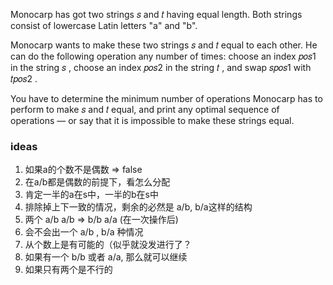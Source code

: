 Monocarp has got two strings 𝑠
 and 𝑡
 having equal length. Both strings consist of lowercase Latin letters "a" and "b".

Monocarp wants to make these two strings 𝑠
 and 𝑡
 equal to each other. He can do the following operation any number of times: choose an index 𝑝𝑜𝑠1
 in the string 𝑠
, choose an index 𝑝𝑜𝑠2
 in the string 𝑡
, and swap 𝑠𝑝𝑜𝑠1
 with 𝑡𝑝𝑜𝑠2
.

You have to determine the minimum number of operations Monocarp has to perform to make 𝑠
 and 𝑡
 equal, and print any optimal sequence of operations — or say that it is impossible to make these strings equal.

 ### ideas
 1. 如果a的个数不是偶数 => false
 2. 在a/b都是偶数的前提下，看怎么分配
 3. 肯定一半的a在s中，一半的b在s中
 4. 排除掉上下一致的情况，剩余的必然是 a/b, b/a这样的结构
 5. 两个 a/b a/b => b/b a/a (在一次操作后)
 6. 会不会出一个 a/b , b/a 种情况
 7. 从个数上是有可能的（似乎就没发进行了？
 8. 如果有一个 b/b 或者 a/a, 那么就可以继续
 9. 如果只有两个是不行的